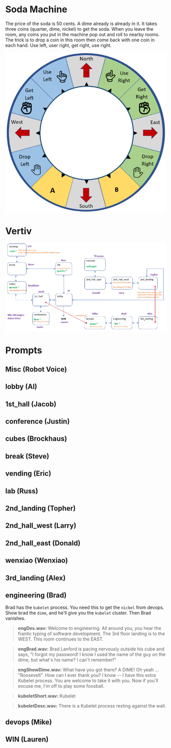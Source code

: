 # Soda Machine

The price of the soda is 50 cents. A dime already is already in it. It takes
three coins (quarter, dime, nickel) to get the soda. When you leave
the room, any coins you put in the machine pop out and roll to nearby 
rooms. The trick is to drop a coin in this room then come back
with one coin in each hand. Use left, user right, get right, use right.

![](controls.jpg)

# Vertiv

![](map.jpg)

# Prompts

## Misc (Robot Voice)

## lobby (Al)

## 1st\_hall (Jacob)

## conference (Justin)

## cubes (Brockhaus)

## break (Steve)

## vending (Eric)

## lab (Russ)

## 2nd\_landing (Topher)

## 2nd\_hall\_west (Larry)

## 2nd\_hall\_east (Donald)

## wenxiao (Wenxiao)

## 3rd\_landing (Alex)

## engineering (Brad)

Brad has the `kubelet` process. You need this to get the `nickel` from devops. Show brad the `dime`, and he'll give you the `kubelet` cluster.
Then Brad vanishes.

> **engDes.wav:** Welcome to engineering. All around you, you hear the frantic typing of software development. The 3rd floor
landing is to the WEST. This room continues to the EAST. 

> **engBrad.wav:** Brad Lanford is pacing nervously outside his cube and says, "I forgot my password! I know I used the name of the guy on the
dime, but what's his name? I can't remember!"

> **engShowDime.wav:** What have you got there? A DIME! Oh yeah ... "Roosevelt". How can I ever thank you? I know -- I have this extra Kubelet process. You are 
welcome to take it with you. Now if you'll excuse me, I'm off to play some foosball.

> **kubeletShort.wav:** Kubelet

> **kubeletDesc.wav:** There is a Kubelet process resting against the wall.

## devops (Mike)

## WIN (Lauren)

